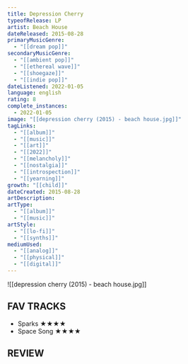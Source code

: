 ```yaml
---
title: Depression Cherry
typeofRelease: LP
artist: Beach House
dateReleased: 2015-08-28
primaryMusicGenre:
  - "[[dream pop]]"
secondaryMusicGenre:
  - "[[ambient pop]]"
  - "[[ethereal wave]]"
  - "[[shoegaze]]"
  - "[[indie pop]]"
dateListened: 2022-01-05
language: english
rating: 8
complete_instances:
  - 2022-01-05
image: "[[depression cherry (2015) - beach house.jpg]]"
tagLinks:
  - "[[album]]"
  - "[[music]]"
  - "[[art]]"
  - "[[2022]]"
  - "[[melancholy]]"
  - "[[nostalgia]]"
  - "[[introspection]]"
  - "[[yearning]]"
growth: "[[child]]"
dateCreated: 2015-08-28
artDescription:
artType:
  - "[[album]]"
  - "[[music]]"
artStyle:
  - "[[lo-fi]]"
  - "[[synths]]"
mediumUsed:
  - "[[analog]]"
  - "[[physical]]"
  - "[[digital]]"
---
```

![[depression cherry (2015) - beach house.jpg]]
## FAV TRACKS

- Sparks ★★★★
- Space Song ★★★★
## REVIEW

